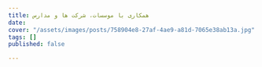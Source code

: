 ```yaml
---
title: همکاری با موسسات، شرکت ها و مدارس
date: 
cover: "/assets/images/posts/758904e8-27af-4ae9-a81d-7065e38ab13a.jpg"
tags: []
published: false

---
```

